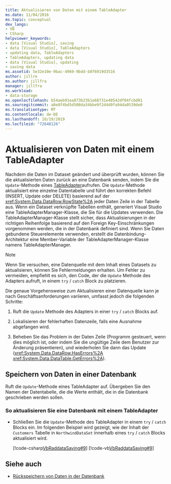 ```yaml
---
title: Aktualisieren von Daten mit einem TableAdapter
ms.date: 11/04/2016
ms.topic: conceptual
dev_langs:
- VB
- CSharp
helpviewer_keywords:
- data [Visual Studio], saving
- data [Visual Studio], TableAdapters
- updating data, TableAdapters
- TableAdapters, updating data
- data [Visual Studio], updating
- saving data
ms.assetid: 5e32e10e-9bac-4969-9bdd-b8f6919d3516
author: jillre
ms.author: jillfra
manager: jillfra
ms.workload:
- data-storage
ms.openlocfilehash: b54aeb91ea873b23b1e68731e40542df04fcbd01
ms.sourcegitcommit: a8e8f4bd5d508da34bbe9f2d4d9fa94da0539de0
ms.translationtype: MT
ms.contentlocale: de-DE
ms.lasthandoff: 10/19/2019
ms.locfileid: "72648126"
---
```

# <a name="update-data-by-using-a-tableadapter"></a>Aktualisieren von Daten mit einem TableAdapter

Nachdem die Daten im Dataset geändert und überprüft wurden, können Sie die aktualisierten Daten zurück an eine Datenbank senden, indem Sie die `Update`-Methode eines [TableAdapter](../data-tools/create-and-configure-tableadapters.md)aufrufen. Die `Update`-Methode aktualisiert eine einzelne Datentabelle und führt den korrekten Befehl (INSERT, Update oder DELETE) basierend auf der <xref:System.Data.DataRow.RowState%2A> jeder Daten Zeile in der Tabelle aus. Wenn ein Dataset verknüpfte Tabellen enthält, generiert Visual Studio eine TableAdapterManager-Klasse, die Sie für die Updates verwenden. Die TableAdapterManager-Klasse stellt sicher, dass Aktualisierungen in der richtigen Reihenfolge basierend auf den Foreign Key-Einschränkungen vorgenommen werden, die in der Datenbank definiert sind. Wenn Sie Daten gebundene Steuerelemente verwenden, erstellt die Datenbindung-Architektur eine Member-Variable der TableAdapterManager-Klasse namens TableAdapterManager.

> [!NOTE]
> Wenn Sie versuchen, eine Datenquelle mit dem Inhalt eines Datasets zu aktualisieren, können Sie Fehlermeldungen erhalten. Um Fehler zu vermeiden, empfiehlt es sich, den Code, der die `Update` Methode des Adapters aufruft, in einem `try` / `catch` Block zu platzieren.

Die genaue Vorgehensweise zum Aktualisieren einer Datenquelle kann je nach Geschäftsanforderungen variieren, umfasst jedoch die folgenden Schritte:

1. Ruft die `Update` Methode des Adapters in einer `try` / `catch` Blocks auf.

2. Lokalisieren der fehlerhaften Datenzeile, falls eine Ausnahme abgefangen wird.

3. Beheben Sie das Problem in der Daten Zeile (Programm gesteuert, wenn dies möglich ist, oder indem Sie die ungültige Zeile dem Benutzer zur Änderung präsentieren), und wiederholen Sie dann das Update (<xref:System.Data.DataRow.HasErrors%2A> <xref:System.Data.DataTable.GetErrors%2A>).

## <a name="save-data-to-a-database"></a>Speichern von Daten in einer Datenbank

Ruft die `Update`-Methode eines TableAdapter auf. Übergeben Sie den Namen der Datentabelle, die die Werte enthält, die in die Datenbank geschrieben werden sollen.

### <a name="to-update-a-database-by-using-a-tableadapter"></a>So aktualisieren Sie eine Datenbank mit einem TableAdapter

- Schließen Sie die `Update`-Methode des TableAdapter in einem `try` / `catch` Blocks ein. Im folgenden Beispiel wird gezeigt, wie der Inhalt der `Customers` Tabelle in `NorthwindDataSet` innerhalb eines `try` / `catch` Blocks aktualisiert wird.

     [!code-csharp[VbRaddataSaving#9](../data-tools/codesnippet/CSharp/update-data-by-using-a-tableadapter_1.cs)]
     [!code-vb[VbRaddataSaving#9](../data-tools/codesnippet/VisualBasic/update-data-by-using-a-tableadapter_1.vb)]

## <a name="see-also"></a>Siehe auch

- [Rückspeichern von Daten in der Datenbank](../data-tools/save-data-back-to-the-database.md)